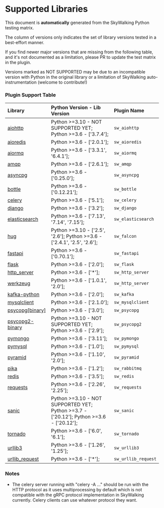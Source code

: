 # Supported Libraries
This document is **automatically** generated from the SkyWalking Python testing matrix.

The column of versions only indicates the set of library versions tested in a best-effort manner.

If you find newer major versions that are missing from the following table, and it's not documented as a limitation,
please PR to update the test matrix in the plugin.

Versions marked as NOT SUPPORTED may be due to
an incompatible version with Python in the original library
or a limitation of SkyWalking auto-instrumentation (welcome to contribute!)

### Plugin Support Table
Library | Python Version - Lib Version | Plugin Name
| :--- | :--- | :--- |
| [aiohttp](https://docs.aiohttp.org) | Python >=3.10 - NOT SUPPORTED YET; Python >=3.6 - ['3.7.4'];  | `sw_aiohttp` |
| [aioredis](https://aioredis.readthedocs.io/) | Python >=3.6 - ['2.0.1'];  | `sw_aioredis` |
| [aiormq](https://pypi.org/project/aiormq/) | Python >=3.6 - ['3.3.1', '6.4.1'];  | `sw_aiormq` |
| [amqp](https://pypi.org/project/amqp/) | Python >=3.6 - ['2.6.1'];  | `sw_amqp` |
| [asyncpg](https://github.com/MagicStack/asyncpg) | Python >=3.6 - ['0.25.0'];  | `sw_asyncpg` |
| [bottle](http://bottlepy.org/docs/dev/) | Python >=3.6 - ['0.12.21'];  | `sw_bottle` |
| [celery](https://docs.celeryq.dev) | Python >=3.6 - ['5.1'];  | `sw_celery` |
| [django](https://www.djangoproject.com/) | Python >=3.6 - ['3.2'];  | `sw_django` |
| [elasticsearch](https://github.com/elastic/elasticsearch-py) | Python >=3.6 - ['7.13', '7.14', '7.15'];  | `sw_elasticsearch` |
| [hug](https://falcon.readthedocs.io/en/stable/) | Python >=3.10 - ['2.5', '2.6']; Python >=3.6 - ['2.4.1', '2.5', '2.6'];  | `sw_falcon` |
| [fastapi](https://fastapi.tiangolo.com) | Python >=3.6 - ['0.70.1'];  | `sw_fastapi` |
| [flask](https://flask.palletsprojects.com) | Python >=3.6 - ['2.0'];  | `sw_flask` |
| [http_server](https://docs.python.org/3/library/http.server.html) | Python >=3.6 - ['*'];  | `sw_http_server` |
| [werkzeug](https://werkzeug.palletsprojects.com/) | Python >=3.6 - ['1.0.1', '2.0'];  | `sw_http_server` |
| [kafka-python](https://kafka-python.readthedocs.io) | Python >=3.6 - ['2.0'];  | `sw_kafka` |
| [mysqlclient](https://mysqlclient.readthedocs.io/) | Python >=3.6 - ['2.1.0'];  | `sw_mysqlclient` |
| [psycopg[binary]](https://www.psycopg.org/) | Python >=3.6 - ['3.0'];  | `sw_psycopg` |
| [psycopg2-binary](https://www.psycopg.org/) | Python >=3.10 - NOT SUPPORTED YET; Python >=3.6 - ['2.9'];  | `sw_psycopg2` |
| [pymongo](https://pymongo.readthedocs.io) | Python >=3.6 - ['3.11'];  | `sw_pymongo` |
| [pymysql](https://pymysql.readthedocs.io/en/latest/) | Python >=3.6 - ['1.0'];  | `sw_pymysql` |
| [pyramid](https://trypyramid.com) | Python >=3.6 - ['1.10', '2.0'];  | `sw_pyramid` |
| [pika](https://pika.readthedocs.io) | Python >=3.6 - ['1.2'];  | `sw_rabbitmq` |
| [redis](https://github.com/andymccurdy/redis-py/) | Python >=3.6 - ['3.5'];  | `sw_redis` |
| [requests](https://requests.readthedocs.io/en/master/) | Python >=3.6 - ['2.26', '2.25'];  | `sw_requests` |
| [sanic](https://sanic.readthedocs.io/en/latest) | Python >=3.10 - NOT SUPPORTED YET; Python >=3.7 - ['20.12']; Python >=3.6 - ['20.12'];  | `sw_sanic` |
| [tornado](https://www.tornadoweb.org) | Python >=3.6 - ['6.0', '6.1'];  | `sw_tornado` |
| [urllib3](https://urllib3.readthedocs.io/en/latest/) | Python >=3.6 - ['1.26', '1.25'];  | `sw_urllib3` |
| [urllib_request](https://docs.python.org/3/library/urllib.request.html) | Python >=3.6 - ['*'];  | `sw_urllib_request` |
### Notes
- The celery server running with "celery -A ..." should be run with the HTTP protocol
as it uses multiprocessing by default which is not compatible with the gRPC protocol implementation
in SkyWalking currently. Celery clients can use whatever protocol they want.
